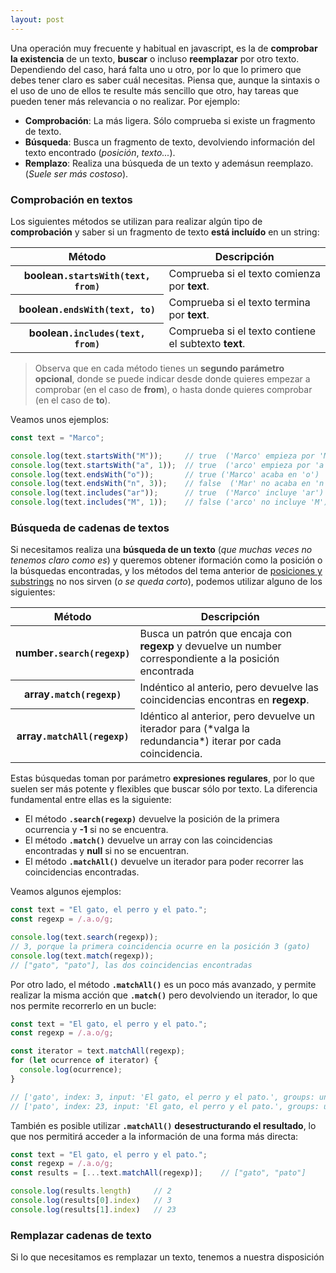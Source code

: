 ```yaml
---
layout: post
---
```


Una operación muy frecuente y habitual en javascript, es la de **comprobar la existencia** de un texto, **buscar** o incluso **reemplazar** por otro texto. Dependiendo del caso, hará falta uno u otro, por lo que lo primero que debes tener claro es saber cuál necesitas. Piensa que, aunque la sintaxis o el uso de uno de ellos te resulte más sencillo que otro, hay tareas que pueden tener más relevancia o no realizar. Por ejemplo:  

- **Comprobación**: La más ligera. Sólo comprueba si existe un fragmento de texto.
- **Búsqueda**: Busca un fragmento de texto, devolviendo información del texto encontrado (*posición*, *texto...*).
- **Remplazo**: Realiza una búsqueda de un texto y ademásun reemplazo. (*Suele ser más costoso*).


### Comprobación en textos

Los siguientes métodos se utilizan para realizar algún tipo de **comprobación** y saber si un fragmento de texto **está incluído** en un <span class="badge badge-warning">string</span>:


<table class="table table-striped table-borderless shadow-sm border">
	<thead class="thead-js">
		<th>Método</th>
		<th>Descripción</th>
	</thead>
	<tbody>
		<tr>
			<th><span class="badge badge-danger">boolean</span><code>.startsWith(text, from)</code></th>
			<td>Comprueba si el texto comienza por <strong>text</strong>.</td>
		</tr>
		<tr>
			<th><span class="badge badge-danger">boolean</span><code>.endsWith(text, to)</code></th>
			<td>Comprueba si el texto termina por <strong>text</strong>.</td>
		</tr>
		<tr>
			<th><span class="badge badge-danger">boolean</span><code>.includes(text, from)</code></th>
			<td>Comprueba si el texto contiene el subtexto <strong>text</strong>.</td>
		</tr>
	</tbody>
</table>

>Observa que en cada método tienes un **segundo parámetro opcional**, donde se puede indicar desde donde quieres empezar a comprobar (en el caso de **from**), o hasta donde quieres comprobar (en el caso de **to**).

Veamos unos ejemplos:  

```js
const text = "Marco";

console.log(text.startsWith("M"));     // true  ('Marco' empieza por 'M')
console.log(text.startsWith("a", 1));  // true  ('arco' empieza por 'a')
console.log(text.endsWith("o"));       // true ('Marco' acaba en 'o')
console.log(text.endsWith("n", 3));    // false  ('Mar' no acaba en 'n')
console.log(text.includes("ar"));      // true  ('Marco' incluye 'ar')
console.log(text.includes("M", 1));    // false ('arco' no incluye 'M')
```

### Búsqueda de cadenas de textos

Si necesitamos realiza una **búsqueda de un texto** (*que muchas veces no tenemos claro como es*) y queremos obtener iformación como la posición o la búsquedas encontradas, y los métodos del tema anterior de <a href="posiciones-substrings">posiciones y substrings</a> no nos sirven (*o se queda corto*), podemos utilizar alguno de los siguientes:



<table class="table table-striped table-borderless shadow-sm border">
	<thead class="thead-js">
		<th>Método</th>
		<th>Descripción</th>
	</thead>
	<tbody>
		<tr>
			<th><span class="badge badge-info">number</span><code>.search(regexp)</code></th>
			<td>Busca un patrón que encaja con <strong>regexp</strong> y devuelve un <span class="badge badge-info">number</span> correspondiente a la posición encontrada</td>
		</tr>
		<tr>
			<th><span class="badge badge-success">array</span><code>.match(regexp)</code></th>
			<td>Indéntico al anterio, pero devuelve las coincidencias encontras en <strong>regexp</strong>.</td>
		</tr>
		<tr>
			<th><span class="badge badge-success">array</span><code>.matchAll(regexp)</code></th>
			<td>Idéntico al anterior, pero devuelve un iterador para (*valga la redundancia*) iterar por cada coincidencia.</td>
		</tr>
	</tbody>
</table>

Estas búsquedas toman por parámetro **expresiones regulares**, por lo que suelen ser más potente y flexibles que buscar sólo por texto. La diferencia fundamental entre ellas es la siguiente:  

- El método **`.search(regexp)`** devuelve la posición de la primera ocurrencia y **-1** si no se encuentra.
- El método **`.match()`** devuelve un <span class="badge badge-success">array</span> con las coincidencias encontradas y **null** si no se encuentran.
- El método **`.matchAll()`** devuelve un iterador para poder recorrer las coincidencias encontradas.


Veamos algunos ejemplos:  


```js
const text = "El gato, el perro y el pato.";
const regexp = /.a.o/g;

console.log(text.search(regexp));   
// 3, porque la primera coincidencia ocurre en la posición 3 (gato)
console.log(text.match(regexp));    
// ["gato", "pato"], las dos coincidencias encontradas
```

Por otro lado, el método **`.matchAll()`** es un poco más avanzado, y permite realizar la misma acción que **`.match()`** pero devolviendo un iterador, lo que nos permite recorrerlo en un bucle:


```js
const text = "El gato, el perro y el pato.";
const regexp = /.a.o/g;

const iterator = text.matchAll(regexp);
for (let ocurrence of iterator) {
  console.log(ocurrence);
}

// ['gato', index: 3, input: 'El gato, el perro y el pato.', groups: undefined]
// ['pato', index: 23, input: 'El gato, el perro y el pato.', groups: undefined]
```

También es posible utilizar **`.matchAll()`** **desestructurando el resultado**, lo que nos permitirá acceder a la información de una forma más directa: 


```js
const text = "El gato, el perro y el pato.";
const regexp = /.a.o/g;
const results = [...text.matchAll(regexp)];    // ["gato", "pato"]

console.log(results.length)     // 2
console.log(results[0].index)   // 3
console.log(results[1].index)   // 23
```

### Remplazar cadenas de texto

Si lo que necesitamos es remplazar un texto, tenemos a nuestra disposición
